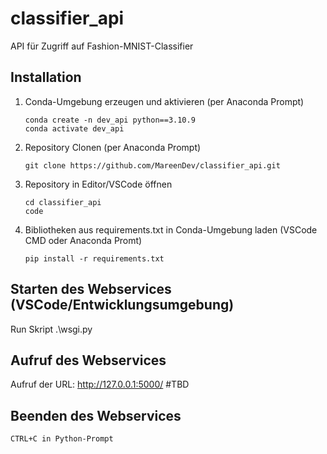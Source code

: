 # classifier_api
API für Zugriff auf Fashion-MNIST-Classifier 

## Installation
1. Conda-Umgebung erzeugen und aktivieren (per Anaconda Prompt)
   ```
   conda create -n dev_api python==3.10.9
   conda activate dev_api
   ```
2. Repository Clonen (per Anaconda Prompt)
   ```
   git clone https://github.com/MareenDev/classifier_api.git
   ```
3. Repository in Editor/VSCode öffnen
   ```
   cd classifier_api
   code
   ```

4. Bibliotheken aus requirements.txt in Conda-Umgebung laden (VSCode CMD oder Anaconda Promt)
   ```
   pip install -r requirements.txt
   ```

## Starten des Webservices (VSCode/Entwicklungsumgebung)
   Run Skript .\wsgi.py

## Aufruf des Webservices
   Aufruf der URL: http://127.0.0.1:5000/
   #TBD

## Beenden des Webservices
   ```
   CTRL+C in Python-Prompt
   ```